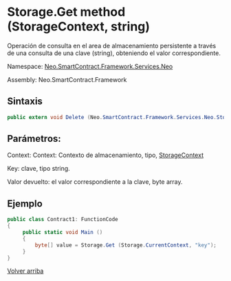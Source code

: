 # Storage.Get method (StorageContext, string)

Operación de consulta en el area de almacenamiento persistente a través de una consulta de una clave (string), obteniendo el valor correspondiente.

Namespace: [Neo.SmartContract.Framework.Services.Neo](../../Neo.md)

Assembly: Neo.SmartContract.Framework

## Sintaxis

```c#
public extern void Delete (Neo.SmartContract.Framework.Services.Neo.StorageContext context, string key)
```

## Parámetros:

Context: Context: Contexto de almacenamiento, tipo, [StorageContext](../StorageContex.md)

Key: clave, tipo string.

Valor devuelto: el valor correspondiente a la clave, byte array.

## Ejemplo

```c#
public class Contract1: FunctionCode
{
     public static void Main ()
     {
         byte[] value = Storage.Get (Storage.CurrentContext, "key");
     }
}
```



[Volver arriba](../Storage.md)
